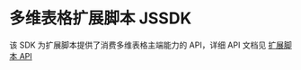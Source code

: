 # 多维表格扩展脚本 JSSDK

该 SDK 为扩展脚本提供了消费多维表格主端能力的 API，详细 API 文档见 [扩展脚本 API](https://lark-base-team.github.io/js-sdk-docs/zh/)
